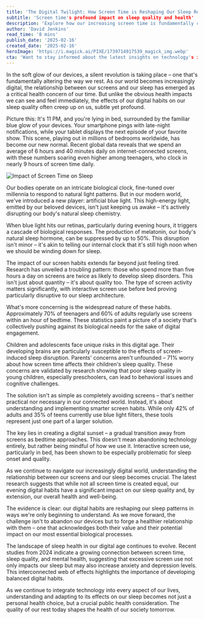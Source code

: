 ```yaml
---
title: 'The Digital Twilight: How Screen Time is Reshaping Our Sleep Reality'
subtitle: 'Screen time's profound impact on sleep quality and health'
description: 'Explore how our increasing screen time is fundamentally changing our sleep patterns and what this means for our health. From the science of blue light to practical solutions for better sleep hygiene, discover the complex relationship between our devices and our rest.'
author: 'David Jenkins'
read_time: '8 mins'
publish_date: '2025-02-16'
created_date: '2025-02-16'
heroImage: 'https://i.magick.ai/PIXE/1739714917539_magick_img.webp'
cta: 'Want to stay informed about the latest insights on technology's impact on human health? Follow MagickAI on LinkedIn for cutting-edge research and practical advice on navigating our digital world while maintaining optimal wellness.'
---
```


In the soft glow of our devices, a silent revolution is taking place – one that's fundamentally altering the way we rest. As our world becomes increasingly digital, the relationship between our screens and our sleep has emerged as a critical health concern of our time. But unlike the obvious health impacts we can see and feel immediately, the effects of our digital habits on our sleep quality often creep up on us, subtle yet profound.

Picture this: It's 11 PM, and you're lying in bed, surrounded by the familiar blue glow of your devices. Your smartphone pings with late-night notifications, while your tablet displays the next episode of your favorite show. This scene, playing out in millions of bedrooms worldwide, has become our new normal. Recent global data reveals that we spend an average of 6 hours and 40 minutes daily on internet-connected screens, with these numbers soaring even higher among teenagers, who clock in nearly 9 hours of screen time daily.

![Impact of Screen Time on Sleep](https://i.magick.ai/PIXE/1739714917539_magick_img.webp)

Our bodies operate on an intricate biological clock, fine-tuned over millennia to respond to natural light patterns. But in our modern world, we've introduced a new player: artificial blue light. This high-energy light, emitted by our beloved devices, isn't just keeping us awake – it's actively disrupting our body's natural sleep chemistry.

When blue light hits our retinas, particularly during evening hours, it triggers a cascade of biological responses. The production of melatonin, our body's natural sleep hormone, can be suppressed by up to 50%. This disruption isn't minor – it's akin to telling our internal clock that it's still high noon when we should be winding down for sleep.

The impact of our screen habits extends far beyond just feeling tired. Research has unveiled a troubling pattern: those who spend more than five hours a day on screens are twice as likely to develop sleep disorders. This isn't just about quantity – it's about quality too. The type of screen activity matters significantly, with interactive screen use before bed proving particularly disruptive to our sleep architecture.

What's more concerning is the widespread nature of these habits. Approximately 70% of teenagers and 60% of adults regularly use screens within an hour of bedtime. These statistics paint a picture of a society that's collectively pushing against its biological needs for the sake of digital engagement.

Children and adolescents face unique risks in this digital age. Their developing brains are particularly susceptible to the effects of screen-induced sleep disruption. Parents' concerns aren't unfounded – 71% worry about how screen time affects their children's sleep quality. These concerns are validated by research showing that poor sleep quality in young children, especially preschoolers, can lead to behavioral issues and cognitive challenges.

The solution isn't as simple as completely avoiding screens – that's neither practical nor necessary in our connected world. Instead, it's about understanding and implementing smarter screen habits. While only 42% of adults and 35% of teens currently use blue light filters, these tools represent just one part of a larger solution.

The key lies in creating a digital sunset – a gradual transition away from screens as bedtime approaches. This doesn't mean abandoning technology entirely, but rather being mindful of how we use it. Interactive screen use, particularly in bed, has been shown to be especially problematic for sleep onset and quality.

As we continue to navigate our increasingly digital world, understanding the relationship between our screens and our sleep becomes crucial. The latest research suggests that while not all screen time is created equal, our evening digital habits have a significant impact on our sleep quality and, by extension, our overall health and well-being.

The evidence is clear: our digital habits are reshaping our sleep patterns in ways we're only beginning to understand. As we move forward, the challenge isn't to abandon our devices but to forge a healthier relationship with them – one that acknowledges both their value and their potential impact on our most essential biological processes.

The landscape of sleep health in our digital age continues to evolve. Recent studies from 2024 indicate a growing connection between screen time, sleep quality, and mental health, suggesting that excessive screen use not only impacts our sleep but may also increase anxiety and depression levels. This interconnected web of effects highlights the importance of developing balanced digital habits.

As we continue to integrate technology into every aspect of our lives, understanding and adapting to its effects on our sleep becomes not just a personal health choice, but a crucial public health consideration. The quality of our rest today shapes the health of our society tomorrow.